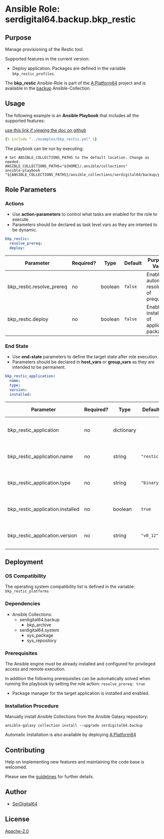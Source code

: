 # Ansible Role: serdigital64.backup.bkp_restic

## Purpose

Manage provisioning of the Restic tool.

Supported features in the current version:

- Deploy application. Packages are defined in the variable `bkp_restic_profiles`.

The **bkp_restic** Ansible-Role is part of the [A:Platform64](https://github.com/aplatform64/aplatform64) project and is available in the [backup](https://aplatform64.readthedocs.io/en/latest/collections/backup) Ansible-Collection.

## Usage

The following example is an **Ansible Playbook** that includes all the supported features:

[use this link if viewing the doc on github](https://github.com/aplatform64/backup/blob/main/playbooks/bkp_restic.yml)

```yaml
{% include "../examples/bkp_restic.yml" %}
```

The playbook can be run by executing:

```shell
# Set ANSIBLE_COLLECTIONS_PATHS to the default location. Change as needed.
ANSIBLE_COLLECTIONS_PATHS="${HOME}/.ansible/collections"
ansible-playbook "${ANSIBLE_COLLECTIONS_PATHS}/ansible_collections/serdigital64/backup/playbooks/bkp_restic.yml"
```

## Role Parameters

### Actions

- Use **action-parameters** to control what tasks are enabled for the role to execute.
- Parameters should be declared as task level vars as they are intented to be dynamic.

```yaml
bkp_restic:
  resolve_prereq:
  deploy:
```

| Parameter                 | Required? | Type    | Default | Purpose / Value                             |
| ------------------------- | --------- | ------- | ------- | ------------------------------------------- |
| bkp_restic.resolve_prereq | no        | boolean | `false` | Enable automatic resolution of prequisites  |
| bkp_restic.deploy         | no        | boolean | `false` | Enable installation of application packages |

### End State

- Use **end-state** parameters to define the target state after role execution.
- Parameters should be declared in **host_vars** or **group_vars** as they are intended to be permanent.

```yaml
bkp_restic_application:
  name:
  type:
  version:
  installed:
```

| Parameter                        | Required? | Type       | Default    | Purpose / Value                    |
| -------------------------------- | --------- | ---------- | ---------- | ---------------------------------- |
| bkp_restic_application           | no        | dictionary |            | Set application package end state  |
| bkp_restic_application.name      | no        | string     | `"restic"` | Select application package name    |
| bkp_restic_application.type      | no        | string     | `"binary"` | Select application package type    |
| bkp_restic_application.installed | no        | boolean    | `true`     | Set application package end state  |
| bkp_restic_application.version   | no        | string     | `"v0_12"`  | Select application package version |

## Deployment

### OS Compatibility

The operating system compatibility list is defined in the variable: `bkp_restic_platforms`

### Dependencies

- Ansible Collections:
  - serdigital64.backup
    - bkp_archive
  - serdigital64.system
    - sys_package
    - sys_repository

### Prerequisites

The Ansible engine must be already installed and configured for privileged access and remote execution.

In addition the following prerequisites can be automatically solved when running the playbook by setting the role action: `resolve_prereq: true`

- Package manager for the target application is installed and enabled.

### Installation Procedure

Manually install Ansible Collections from the Ansible Galaxy repository:

```shell
ansible-galaxy collection install --upgrade serdigital64.backup
```

Automatic installation is also available by deploying [A:Platform64](https://aplatform64.readthedocs.io/en/latest/#deployment)

## Contributing

Help on implementing new features and maintaining the code base is welcomed.

Please see the [guidelines](https://aplatform64.readthedocs.io/en/latest/contributing/CONTRIBUTING) for further details.

## Author

- [SerDigital64](https://serdigital64.github.io/)

## License

[Apache-2.0](https://www.apache.org/licenses/LICENSE-2.0.txt)
